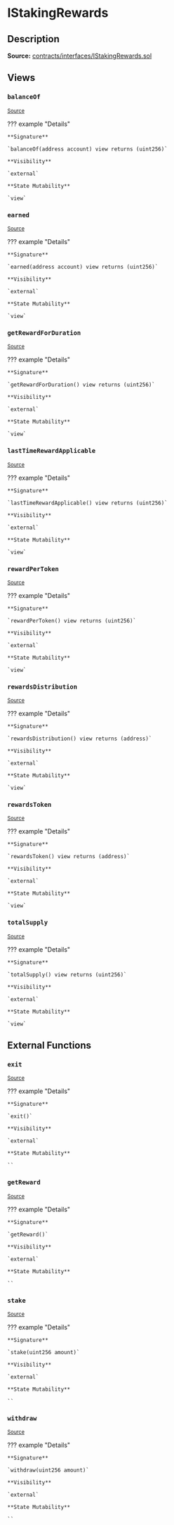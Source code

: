 # IStakingRewards

## Description

**Source:** [contracts/interfaces/IStakingRewards.sol](https://github.com/Synthetixio/synthetix/tree/v2.93.0-alpha/contracts/interfaces/IStakingRewards.sol)

## Views

### `balanceOf`

<sub>[Source](https://github.com/Synthetixio/synthetix/tree/v2.93.0-alpha/contracts/interfaces/IStakingRewards.sol#L7)</sub>

??? example "Details"

    **Signature**

    `balanceOf(address account) view returns (uint256)`

    **Visibility**

    `external`

    **State Mutability**

    `view`

### `earned`

<sub>[Source](https://github.com/Synthetixio/synthetix/tree/v2.93.0-alpha/contracts/interfaces/IStakingRewards.sol#L9)</sub>

??? example "Details"

    **Signature**

    `earned(address account) view returns (uint256)`

    **Visibility**

    `external`

    **State Mutability**

    `view`

### `getRewardForDuration`

<sub>[Source](https://github.com/Synthetixio/synthetix/tree/v2.93.0-alpha/contracts/interfaces/IStakingRewards.sol#L11)</sub>

??? example "Details"

    **Signature**

    `getRewardForDuration() view returns (uint256)`

    **Visibility**

    `external`

    **State Mutability**

    `view`

### `lastTimeRewardApplicable`

<sub>[Source](https://github.com/Synthetixio/synthetix/tree/v2.93.0-alpha/contracts/interfaces/IStakingRewards.sol#L13)</sub>

??? example "Details"

    **Signature**

    `lastTimeRewardApplicable() view returns (uint256)`

    **Visibility**

    `external`

    **State Mutability**

    `view`

### `rewardPerToken`

<sub>[Source](https://github.com/Synthetixio/synthetix/tree/v2.93.0-alpha/contracts/interfaces/IStakingRewards.sol#L15)</sub>

??? example "Details"

    **Signature**

    `rewardPerToken() view returns (uint256)`

    **Visibility**

    `external`

    **State Mutability**

    `view`

### `rewardsDistribution`

<sub>[Source](https://github.com/Synthetixio/synthetix/tree/v2.93.0-alpha/contracts/interfaces/IStakingRewards.sol#L17)</sub>

??? example "Details"

    **Signature**

    `rewardsDistribution() view returns (address)`

    **Visibility**

    `external`

    **State Mutability**

    `view`

### `rewardsToken`

<sub>[Source](https://github.com/Synthetixio/synthetix/tree/v2.93.0-alpha/contracts/interfaces/IStakingRewards.sol#L19)</sub>

??? example "Details"

    **Signature**

    `rewardsToken() view returns (address)`

    **Visibility**

    `external`

    **State Mutability**

    `view`

### `totalSupply`

<sub>[Source](https://github.com/Synthetixio/synthetix/tree/v2.93.0-alpha/contracts/interfaces/IStakingRewards.sol#L21)</sub>

??? example "Details"

    **Signature**

    `totalSupply() view returns (uint256)`

    **Visibility**

    `external`

    **State Mutability**

    `view`

## External Functions

### `exit`

<sub>[Source](https://github.com/Synthetixio/synthetix/tree/v2.93.0-alpha/contracts/interfaces/IStakingRewards.sol#L25)</sub>

??? example "Details"

    **Signature**

    `exit()`

    **Visibility**

    `external`

    **State Mutability**

    ``

### `getReward`

<sub>[Source](https://github.com/Synthetixio/synthetix/tree/v2.93.0-alpha/contracts/interfaces/IStakingRewards.sol#L27)</sub>

??? example "Details"

    **Signature**

    `getReward()`

    **Visibility**

    `external`

    **State Mutability**

    ``

### `stake`

<sub>[Source](https://github.com/Synthetixio/synthetix/tree/v2.93.0-alpha/contracts/interfaces/IStakingRewards.sol#L29)</sub>

??? example "Details"

    **Signature**

    `stake(uint256 amount)`

    **Visibility**

    `external`

    **State Mutability**

    ``

### `withdraw`

<sub>[Source](https://github.com/Synthetixio/synthetix/tree/v2.93.0-alpha/contracts/interfaces/IStakingRewards.sol#L31)</sub>

??? example "Details"

    **Signature**

    `withdraw(uint256 amount)`

    **Visibility**

    `external`

    **State Mutability**

    ``
